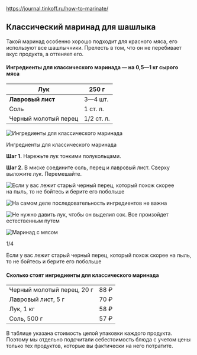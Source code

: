 https://journal.tinkoff.ru/how-to-marinate/

## Классический маринад для шашлыка

Такой маринад особенно хорошо подходит для красного мяса, его используют все шашлычники. Прелесть в том, что он не перебивает вкус продукта, а оттеняет его.

#### Ингредиенты для классического маринада — на 0,5—1 кг сырого мяса

| Лук                  | 250 г      |
| -------------------- | ---------- |
| **Лавровый лист**    | 3—4 шт.    |
| Соль                 | 1 ст. л.   |
| Черный молотый перец | 1/2 ст. л. |

![Ингредиенты для классического маринада](https://opis-cdn.tinkoffjournal.ru/mercury/how-to-marinate-2.8z2z2j..jpeg)

Ингредиенты для классического маринада

**Шаг 1.** Нарежьте лук тонкими полукольцами.

**Шаг 2.** В миске соедините соль, перец и лавровый лист. Сверху выложите лук. Перемешайте.

![Если у вас лежит старый черный перец, который похож скорее на пыль, то не бойтесь и берите его побольше](https://opis-cdn.tinkoffjournal.ru/mercury/how-to-marinate-3.gx0mln..jpeg)

![На самом деле последовательность ингредиентов не важна](https://opis-cdn.tinkoffjournal.ru/mercury/how-to-marinate-4.u8icjo..jpeg)

![Не нужно давить лук, чтобы он выделил сок. Все произойдет естественным путем](https://opis-cdn.tinkoffjournal.ru/mercury/how-to-marinate-5.ryu6m9..jpeg)

![Маринад с мясом](https://opis-cdn.tinkoffjournal.ru/mercury/how-to-marinate-6.mepkow..jpeg)

1/4

Если у вас лежит старый черный перец, который похож скорее на пыль, то не бойтесь и берите его побольше

#### Сколько стоят ингредиенты для классического маринада

|   |   |
|---|---|
|Черный молотый перец, 20 г|88 ₽|
|Лавровый лист, 5 г|70 ₽|
|Лук, 1 кг|58 ₽|
|Соль, 500 г|57 ₽|

В таблице указана стоимость целой упаковки каждого продукта. Поэтому мы отдельно подсчитали себестоимость блюда с учетом цены только тех продуктов, которые вы фактически на него потратите.